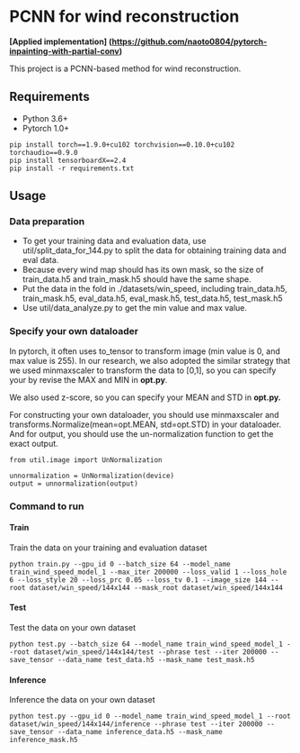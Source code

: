 # PCNN for wind reconstruction

**[Applied implementation] (https://github.com/naoto0804/pytorch-inpainting-with-partial-conv)**

This project is a PCNN-based method for wind reconstruction.

## Requirements
- Python 3.6+
- Pytorch 1.0+

```
pip install torch==1.9.0+cu102 torchvision==0.10.0+cu102 torchaudio==0.9.0
pip install tensorboardX==2.4
pip install -r requirements.txt
```

## Usage

### Data preparation
- To get your training data and evaluation data, use util/split_data_for_144.py to split the data for obtaining training data and eval data.
- Because every wind map should has its own mask, so the size of train_data.h5 and train_mask.h5 should have the same shape.
- Put the data in the fold in ./datasets/win_speed, including train_data.h5, train_mask.h5,  eval_data.h5, eval_mask.h5, test_data.h5, test_mask.h5
- Use util/data_analyze.py to get the min value and max value.

### Specify your own dataloader

In pytorch, it often uses to_tensor to transform image (min value is 0, and max value is 255). In our research, we also adopted the similar strategy that we used minmaxscaler to transform the data to [0,1], so you can specify your by revise the MAX and MIN in **opt.py**.

We also used z-score, so you can specify your MEAN and STD in **opt.py.**

For constructing your own dataloader, you should use minmaxscaler and transforms.Normalize(mean=opt.MEAN, std=opt.STD) in your dataloader. And for output, you should use the un-normalization function to get the exact output.

```
from util.image import UnNormalization

unnormalization = UnNormalization(device)
output = unnormalization(output)
```

### Command to run

#### Train

Train the data on your training and evaluation dataset

```
python train.py --gpu_id 0 --batch_size 64 --model_name train_wind_speed_model_1 --max_iter 200000 --loss_valid 1 --loss_hole 6 --loss_style 20 --loss_prc 0.05 --loss_tv 0.1 --image_size 144 --root dataset/win_speed/144x144 --mask_root dataset/win_speed/144x144
```

#### Test

Test the data on your own dataset

```
python test.py --batch_size 64 --model_name train_wind_speed_model_1 --root dataset/win_speed/144x144/test --phrase test --iter 200000 --save_tensor --data_name test_data.h5 --mask_name test_mask.h5
```

#### Inference 

Inference  the data on your own dataset

```
python test.py --gpu_id 0 --model_name train_wind_speed_model_1 --root dataset/win_speed/144x144/inference --phrase test --iter 200000 --save_tensor --data_name inference_data.h5 --mask_name inference_mask.h5
```

